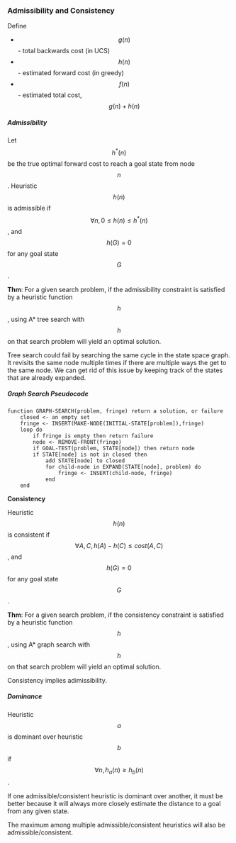 ### Admissibility and Consistency

Define

- $$g(n)$$ - total backwards cost (in UCS)
- $$h(n)$$ - estimated forward cost (in greedy)
- $$f(n)$$ - estimated total cost, $$g(n) + h(n)$$

##### Admissibility

Let $$h^*(n)$$ be the true optimal forward cost to reach a goal state from node $$n$$. Heuristic $$h(n)$$ is admissible if $$\forall n, 0 \le h(n) \le h^*(n)$$, and $$h(G) = 0$$ for any goal state $$G$$.

**Thm**: For a given search problem, if the admissibility constraint is satisfied by a heuristic function $$h$$, using A* tree search with $$h$$ on that search problem will yield an optimal solution.

Tree search could fail by searching the same cycle in the state space graph. It revisits the same node multiple times if there are multiple ways the get to the same node. We can get rid of this issue by keeping track of the states that are already expanded. 

##### Graph Search Pseudocode

```
function GRAPH-SEARCH(problem, fringe) return a solution, or failure
	closed <- an empty set
	fringe <- INSERT(MAKE-NODE(INITIAL-STATE[problem]),fringe)
	loop do
		if fringe is empty then return failure
		node <- REMOVE-FRONT(fringe)
		if GOAL-TEST(problem, STATE[node]) then return node
		if STATE[node] is not in closed then
			add STATE[node] to closed
			for child-node in EXPAND(STATE[node], problem) do
				fringe <- INSERT(child-node, fringe)
			end
	end
```

**Consistency**

Heuristic $$h(n)$$ is consistent if $$\forall A, C, h(A) - h(C) \le cost(A,C)$$, and $$h(G) = 0$$ for any goal state $$G$$.

**Thm**: For a given search problem, if the consistency constraint is satisfied by a heuristic function $$h$$, using A* graph search with $$h$$ on that search problem will yield an optimal solution.

Consistency implies adimissibility.

##### Dominance

Heuristic $$a$$ is dominant over heuristic $$b$$ if $$\forall n, h_a(n) \ge h_b(n)$$.

If one admissible/consistent heuristic is dominant over another, it must be better because it will always more closely estimate the distance to a goal from any given state.

The maximum among multiple admissible/consistent heuristics will also be admissible/consistent.



